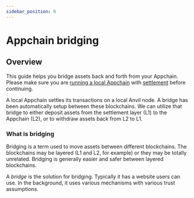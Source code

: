 ```yaml
---
sidebar_position: 6
---
```


# Appchain bridging

## Overview

This guide helps you bridge assets back and forth from your Appchain. Please make sure you are [running a local Appchain](/quickstart/run_appchain) with [settlement](/concepts/settlement) before continuing.

A local Appchain settles its transactions on a local Anvil node. A bridge has been automatically setup between these blockchains. We can utilize that bridge to either deposit assets from the settlement layer (L1) to the Appchain (L2), or to withdraw assets back from L2 to L1.

### What is bridging

Bridging is a term used to move assets between different blockchains. The blockchains may be layered (L1 and L2, for example) or they may be totally unrelated. Bridging is generally easier and safer between layered blockchains.

A *bridge* is the solution for bridging. Typically it has a website users can use. In the background, it uses various mechanisms with various trust assumptions.


